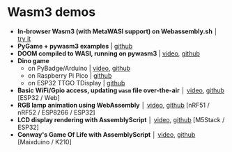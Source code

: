 # Wasm3 demos

- **In-browser Wasm3 (with MetaWASI support) on Webassembly.sh** │ [try it](https://webassembly.sh/?run-command=wasm3)
- **PyGame + pywasm3 examples** | [github](https://github.com/wasm3/pywasm3/tree/main/examples)
- **DOOM compiled to WASI, running on pywasm3** |  [video](https://twitter.com/wasm3_engine/status/1393588527863144450), [github](https://github.com/wasm3/pywasm3-doom-demo)
- **Dino game**
  - on PyBadge/Arduino | [video](https://twitter.com/vshymanskyy/status/1345048053041029121), [github](https://github.com/wasm3/wasm3-arduino/tree/main/examples/Wasm_Dino_PyBadge)
  - on Raspberry Pi Pico | [github](https://github.com/vshymanskyy/wasm3_dino_rpi_pico)
  - on ESP32 TTGO TDisplay | [github](https://github.com/wasm3/wasm3-arduino/tree/main/examples/Wasm_Dino_ESP32_TDisplay)
- **Basic WiFi/Gpio access, updating `wasm` file over-the-air** │ [video](https://twitter.com/alvaroviebrantz/status/1221618910803513344), [github](https://github.com/alvarowolfx/wasm-arduino-wifi) [ESP32 / Web] 
- **RGB lamp animation using WebAssembly** │ [video](https://twitter.com/wasm3_engine/status/1222835097289752576), [github](https://github.com/vshymanskyy/Wasm3_RGB_Lamp) [nRF51 / nRF52 / ESP8266 / ESP32]
- **LCD display rendering with AssemblyScript** │ [video](https://twitter.com/h1romas4/status/1228581467850100736), [github](https://github.com/h1romas4/m5stack-wasm3-testing) [M5Stack / ESP32]
- **Conway's Game Of Life with AssemblyScript** │ [video](https://www.youtube.com/watch?v=Hc2sbhGMrig), [github](https://github.com/h1romas4/maixduino-wasm3-testing) [Maixduino / K210]

